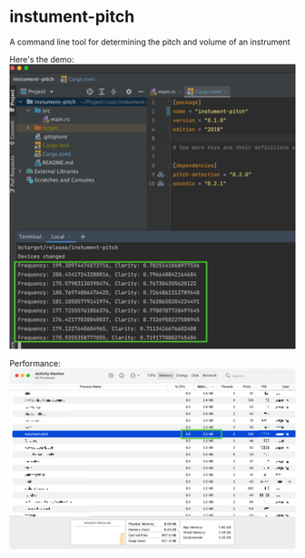 # instument-pitch
A command line tool for determining the pitch and volume of an instrument

Here's the demo:
![demo](doc/demo.jpg)

Performance:
![demo](doc/performance.jpg)
